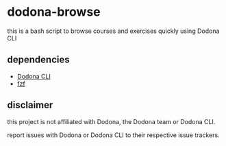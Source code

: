 # dodona-browse
this is a bash script to browse courses and exercises quickly using Dodona CLI

## dependencies
- [Dodona CLI](https://github.com/BWindey/DodonaCLI)
- [fzf](https://github.com/junegunn/fzf)

## disclaimer
this project is not affiliated with Dodona, the Dodona team or Dodona CLI.

report issues with Dodona or Dodona CLI to their respective issue trackers.
